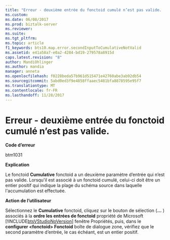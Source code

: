 ```yaml
---
title: "Erreur - deuxième entrée du fonctoid cumulé n’est pas valide. | Documents Microsoft"
ms.custom: 
ms.date: 06/08/2017
ms.prod: biztalk-server
ms.reviewer: 
ms.suite: 
ms.tgt_pltfrm: 
ms.topic: article
f1_keywords: bts10.map.error.secondInputToCumulativeNotValid
ms.assetid: e41a58a7-e0a2-4284-bd19-279578a8915d
caps.latest.revision: "8"
author: MandiOhlinger
ms.author: mandia
manager: anneta
ms.openlocfilehash: f0228beda57b961d515471e42760abe3ab92db54
ms.sourcegitcommit: 5abd0ed3f9e4858ffaaec5481bfa8878595e95f7
ms.translationtype: MT
ms.contentlocale: fr-FR
ms.lasthandoff: 11/28/2017
---
```

# <a name="error---second-input-to-cumulative-functoid-not-valid"></a>Erreur - deuxième entrée du fonctoid cumulé n’est pas valide.
**Code d’erreur**  
  
 btm1031  
  
 **Explication**  
  
 Le fonctoid **Cumulative** fonctoid a un deuxième paramètre d’entrée qui n’est pas valide. Lorsqu'il est associé à un fonctoid cumulé, celui-ci doit être un entier positif qui indique la plage du schéma source dans laquelle l'accumulation est effectuée.  
  
 **Action de l’utilisateur**  
  
 Sélectionnez le **Cumulative** fonctoid, cliquez sur le bouton de sélection (**...** ) associés à la **ordre les entrées de fonctoid** propriété de Microsoft [!INCLUDE[btsVStudioNoVersion](../includes/btsvstudionoversion-md.md)] fenêtre Propriétés, puis, dans le **configurer \<fonctoid\> Fonctoid** boîte de dialogue zone, vérifiez que le second paramètre d’entrée, le cas échéant, est un entier positif.